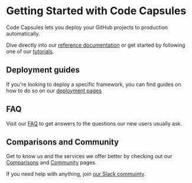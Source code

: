 # Getting Started with Code Capsules

Code Capsules lets you deploy your GitHub projects to production automatically.

Dive directly into our [reference documentation](./reference/index.md) or get started by following one of our [tutorials](./tutorials/index.md).

## Deployment guides

If you're looking to deploy a specific framework, you can find guides on how to do so on our [deployment pages](./deployment/index.md)

## FAQ

Visit our [FAQ](./FAQ/teams-spaces-capsules.md) to get answers to the questions our new users usually ask.

## Comparisons and Community

Get to know us and the services we offer better by checking out our [Comparisons](./comparisons/index.md) and [Community](./community/introducing-code-capsules.md) pages.

If you need help with anything, join [our Slack commuinty](https://codecapsules.io/slack).
